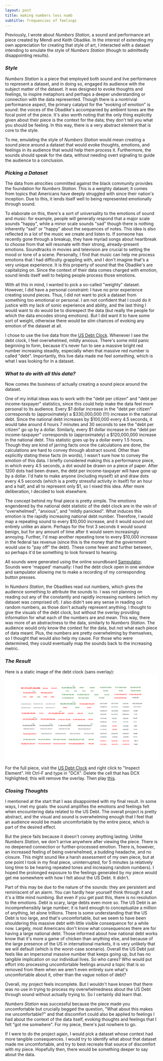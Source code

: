 ```yaml
---
layout: post
title: making numbers less numb
subtitle: frequencies of feelings
---
```

Previously, I wrote about _Numbers Station_, a sound and performance art piece created by Mendi and Keith Obadike. In the interest of extending my own appreciation for creating that style of art, I interacted with a dataset intending to emulate the style of _Numbers Station_ (though to admittedly disappointing results).

### _Style_
_Numbers Station_ is a piece that employed both sound and live performance to represent a dataset, and in doing so, engaged its audience with the subject matter of the dataset. It was designed to evoke thoughts and feelings, to inspire metaphors and perhaps a deeper understanding or connection with the data represented. Though there is a nontrivial performance aspect, the primary catalyst for the "evoking of emotion" is sound: the voices of the Obadike's accompanied by ambient tones are the focal point of the piece. It's also worth noting that the only thing explicitly given about their piece is the context for the data; they don't tell you what you should be feeling. In this way, there is a very abstract element that is core to the style.  

To me, emulating the style of _Numbers Station_ would mean creating a sound piece around a dataset that would evoke thoughts, emotions, and feelings in its audience that would help them process it. Furthermore, the sounds should speak for the data, without needing overt signaling to guide the audience to a conclusion. 

### _Picking a Dataset_
The data from atrocities committed against the black community provides the foundation for _Numbers Station_. This is a weighty dataset; it comes from topics that Americans have deeply struggled with since their nation's inception. Due to this, it lends itself well to being represented emotionally through sound. 

To elaborate on this, there's a sort of universality to the emotions of sound and music: for example, people will generally respond that a major scale sounds "happy", while a minor scale sounds "sad" though there is nothing inherently "sad" or "happy" about the sequences of notes. This idea is also reflected in a lot of the music we create and listen to. If someone has recently gone through a breakup, they have myriad songs about heartbreak to choose from that will resonate with their strong, already-present emotions. Soundtracks in movies and television are crucial to setting the mood or tone of a scene. Personally, I find that music can help me process emotions that I had difficulty grappling with, and I don't imagine that's a very unique experience. It is this property of sound that the Obadike's are capitalizing on. Since the context of their data comes charged with emotion, sound lends itself well to helping people process those emotions.

With all this in mind, I wanted to pick a so-called "weighty" dataset. However, I did have a personal constraint: I have no prior experience creating sound pieces. Thus, I did not want to pick a dataset from something too emotional or personal. I am not confident that I could do it justice with my lack of sonic experience and ability, and the last thing I would want to do would be to disrespect the data (but really the people for which the data encodes strong emotions). But I did want it to have some sort of weight, otherwise there would be slim chances of evoking any emotion of the dataset at all. 

I chose to use the live data from the [US Debt Clock](http://usdebtclock.org/). Whenever I see the debt clock, I feel overwhelmed, mildly anxious. There's some mild panic beginning to form, because it's never fun to see a massive bright red number increasing steadily, especially when that massive red number is called "debt". Importantly, this live data made me feel _something_, which is what I was looking for in a dataset.

### _What to do with all this data?_
Now comes the business of actually creating a sound piece around the dataset. 

One of my initial ideas was to work with the "debt per citizen" and "debt per income-taxpayer" statistics, since this could help make the data feel more personal to its audience. Every $1 dollar increase in the "debt per citizen" corresponds to (approximately) a $330,000,000 (!!!) increase in the national debt. Since the national debt increases by $100,000 every 4.5 seconds, it would take around 4 hours 7 minutes and 30 seconds to see the "debt per citizen" go up by a dollar. Similarly, every $1 dollar increase in the "debt per income-taxpayer" corresponds to (approximately) a $120,000,000 increase in the national debt. This statistic goes up by a dollar every 1.5 hours. Though they are kind of jarring facts once the calculations are done, the calculations are hard to convey through abstract sound. Other than explicitly stating these facts (in words), I wasn't sure how to convey the emotion of this data. I briefly considered making this a performance piece, in which every 4.5 seconds, a dot would be drawn on a piece of paper. After 1200 dots had been drawn, the debt per income-taxpayer will have gone up by a dollar. I'd hate to make anyone (including myself) sit and draw dots every 4.5 seconds (which is a pretty stressful activity in itself) for an hour and a half, and all to represent only $1, so I nixed this idea. After more deliberation, I decided to look elsewhere.

The concept behind my final piece is pretty simple. The emotions engendered by the national debt statistic of the debt clock are in the vein of "overwhelmed", "anxious", and "mildly panicked". What induces this emotion is the rapidly increasing national debt number. Therefore, I would map a repeating sound to every $10,000 increase, and it would sound not entirely unlike an alarm. Perhaps for the first 3 seconds it would sound benign, but for any amount of time after it would seem increasingly annoying. Further, I'd map another repeating tone to every $10,000 increase in the federal tax revenue (since this is the money that the government would use to "pay off" the debt). These come fewer and further between, so perhaps it'd be something to look forward to hearing. 

All sounds were generated using the online soundboard [Sampulator](http://sampulator.com/). Sounds were 'mapped' manually: I had the debt clock open in one window and sampulator allowing me to make a recording of my corresponding button presses.

In _Numbers Station_, the Obadikes read out numbers, which gives the audience something to attribute the sounds to. I was not planning on reading out any of the constantly and rapidly increasing numbers (which my dataset was comprised of). I also didn't see any sense in reading out random numbers, as those don't actually represent anything. I thought to give the visuals of the debt clock, but without the overlay providing information for what each of the numbers are and mean. This way, there was more of an abstractness to the data, similarly to _Numbers Station_. The audience would only know the context for the data, but not what each piece of data meant. Plus, the numbers are pretty overwhelming by themselves, so I thought that would also help my cause. For those who were determined, they could eventually map the sounds back to the increasing metric. 

### _The Result_
Here is a static image of the debt clock (sans overlay):
![static debt clock](https://raw.githubusercontent.com/mirdbird/mirdbird.github.io/master/img/blank%20debt%20clock.png)

For the full piece, visit the [US Debt Clock](http://usdebtclock.org/) and right click to "Inspect Element". Hit Ctrl-F and type in "DCX". Delete the cell that has DCX highlighted; this will remove the overlay. Then play [this](https://drive.google.com/file/d/1w78DbQtKHZF7KZcwZECxzTClNlNHqxZ0/view?usp=sharing). 

### _Closing Thoughts_
I mentioned at the start that I was disappointed with my final result. In some ways, I met my goals: the sound amplifies the emotions and feelings felt when encountering data related to the US Debt. The overall project is pretty abstract, and the visual and sound is overwhelming enough that I feel that an audience would be made uncomfortable by the entire piece, which is part of the desired effect.

But the piece fails because it doesn't convey anything lasting. Unlike _Numbers Station_, we don't arrive anywhere after viewing the piece. There is no deepened connection or further-processed emotion. There is, however, an increased feeling of being overwhelmed, a budding headache, and no closure. This might sound like a harsh assessment of my own piece, but at one point I took in my final piece, uninterrupted, for 5 minutes (a relatively long time to be hearing repeated tones and increasing random numbers). I hoped the prolonged exposure to the feelings generated by my piece would get me somewhere with how I felt about the US Debt. It didn't. 

Part of this may be due to the nature of the sounds: they are persistent and reminiscent of an alarm. You can hardly hear yourself think through it and it's a little mind numbing. But even if you get past this, there is no resolution to the emotions. Debt is scary, large debts even more so. The US Debt is an incomprehensibly large number; it is hard enough to conceptualize a million of anything, let alone trillions. There is some understanding that the US Debt is too large, and that's uncomfortable, but we seem to have been shouldering this massive debt with little visible consequence for a while now. Largely, most Americans don't know what consequences there are for having a large national debt. Those informed about how national debt works know that it's more a game of chicken than anything else, and because of the large presence of the US in international markets, it is very unlikely that we will default (which is the worst-case scenario). Overall the US Debt just feels like an impersonal massive number that keeps going up, but has no tangible implication on our individual lives. So who cares? Who would put effort into processing uncomfortable feelings around a topic that is so removed from them when we aren't even entirely sure what's uncomfortable about it, other than the vague notion of debt? 

Overall, my project feels incomplete. But I wouldn't have known that there was no use in trying to process my overwhelmedness about the US Debt through sound without actually trying to. So I certainly did learn that.

_Numbers Station_ was successful because the piece made you uncomfortable but crucially begged the question, "What about this makes me uncomfortable?" and that discomfort could also be applied to feelings I had about the context of the data itself, evoking thoughts and feelings that I felt "got me somwhere". For my piece, there's just nowhere to go. 

If I were to do the project again, I would pick a dataset whose context had more tangible consequences. I would try to identify what about that dataset made me uncomfortable, and try to best recreate that source of discomfort with my piece. Hopefully then, there would be something deeper to say about the data. 






